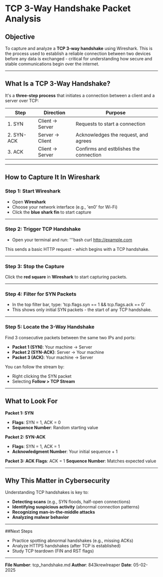 # TCP 3-Way Handshake Packet Analysis

## Objective
To capture and analyze a **TCP 3-way handshake** using Wireshark. This is the process used to establish a reliable connection between two devices before any data is exchanged - critical for understanding how secure and stable communications begin over the internet.

---

## What Is a TCP 3-Way Handshake?

It's a **three-step process** that initiates a connection between a client and a server over TCP: 

| Step | Direction | Purpose|
|------|-----------|--------|
| 1. SYN | Client -> Server | Requests to start a connection |
| 2. SYN-ACK | Server -> Client | Acknowledges the request, and agrees |
| 3. ACK | Client -> Server | Confirms and estblishes the connection |

---

## How to Capture It In Wireshark

### Step 1: Start Wireshark
- Open **Wireshark**
- Choose your network interface (e.g., 'en0' for Wi-Fi)
- Click the **blue shark fin** to start capture

---

### Step 2: Trigger TCP Handshake
- Open your terminal and run:
    '''bash
  curl http://example.com

This sends a basic HTTP request - which begins with a TCP handshake.

---

### Step 3: Stop the Capture
Click the **red square** in **Wireshark** to start capturing packets.

---

### Step 4: Filter for SYN Packets
- In the top filter bar, type: 'tcp.flags.syn == 1 && tcp.flags.ack == 0'
- This shows only initial SYN packets - the start of any TCP handshake.

---

### Step 5: Locate the 3-Way Handshake
Find 3 consecutive packets between the same two IPs and ports:
- **Packet 1 (SYN)**: Your machine -> Server
- **Packet 2 (SYN-ACK)**: Server -> Your machine
- **Packet 3 (ACK)**: Your machine -> Server

You can follow the stream by:
- Right clicking the SYN packet
- Selecting **Follow > TCP Stream**

---

## What to Look For
**Packet 1: SYN**
- **Flags**: SYN = 1, ACK = 0
- **Sequence Number**: Random starting value

**Packet 2: SYN-ACK**
- **Flags**: SYN = 1, ACK = 1
- **Acknowledgment Number**: Your initial sequence + 1

**Packet 3: ACK**
**Flags**: ACK = 1
**Sequence Number**: Matches expected value

---

## Why This Matter in Cybersecurity
Understanding TCP handshakes is key to:
- **Detecting scans** (e.g., SYN floods, half-open connections)
- **Identifying suspicious activity** (abnormal connection patterns)
- **Recognizing man-in-the-middle attacks**
- **Analyzing malwar behavior**

---

##Next Steps
- Practice spotting abnormal handshakes (e.g., missing ACKs)
- Analyze HTTPS handshakes (after TCP is established)
- Study TCP teardown (FIN and RST flags)

---

**File Number**: tcp_handshake.md
**Author**: 843krewlreaper
**Date**: 05-02-2025
